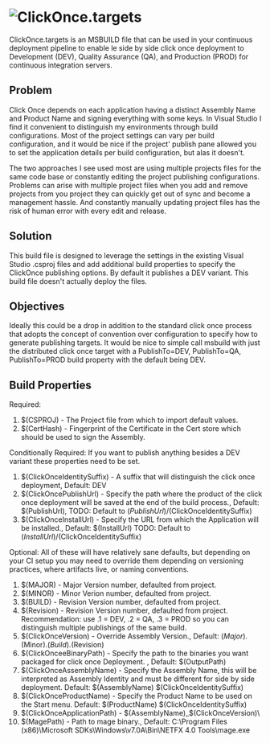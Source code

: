 <img style="float:left;" src="http://spry-group.com/images/Spry-Group-Logo-88px-web.png"> ClickOnce.targets
=======================

ClickOnce.targets is an MSBUILD file that can be used in your continuous deployment pipeline to enable le side by side click once deployment to Development (DEV), Quality Assurance (QA), and Production (PROD) for continuous integration servers.

Problem
---

Click Once depends on each application having a distinct Assembly Name and Product Name and signing everything with some keys. In Visual Studio I find it convenient to distinguish my environments through build configurations. Most of the project settings can vary per build configuration, and it would be nice if the project' publish pane allowed you to set the application details per build configuration, but alas it doesn't. 

The two approaches I see used most are using multiple projects files for the same code base or constantly editing the project publishing configurations. Problems can arise with multiple project files when you add and remove projects from you project they can quickly get out of sync and become a management hassle. And constantly manually updating project files has the risk of human error with every edit and release. 

Solution
--------
This build file is designed to leverage the settings in the existing Visual Studio .csproj files and add additional build properties to specify the ClickOnce publishing options. By default it publishes a DEV variant. This build file doesn't actually deploy the files. 

Objectives
----------

Ideally this could be a drop in addition to the standard click once process that adopts the concept of convention over configuration to specify how to generate publishing targets. It would be nice to simple call msbuild with just the distributed click once target with a PublishTo=DEV, PublishTo=QA, PublishTo=PROD build property with the default being DEV. 

Build Properties
----------------
Required:

 1. $(CSPROJ) - The Project file from which to import default values.
 1. $(CertHash) - Fingerprint of the Certificate in the Cert store which should be used to sign the Assembly.

Conditionally Required:
 If you want to publish anything besides a DEV variant these properties need to be set.

 1. $(ClickOnceIdentitySuffix) - A suffix that will distinguish the click once deployment, Default: DEV
 1. $(ClickOncePublishUrl) - Specify the path where the product of the click once deployment will be saved at the end of the build process.,  Default: $(PublishUrl), TODO: Default to $(PublishUrl)/$(ClickOnceIdentitySuffix)
 1. $(ClickOnceInstallUrl) - Specify the URL from which the Application will be installed., Default: $(InstallUrl)  TODO: Default to $(InstallUrl)/$(ClickOnceIdentitySuffix)

Optional:
 All of these will have relatively sane defaults, but depending on your CI setup you may need to override them depending on versioning practices, where artifacts live, or naming conventions.

 1. $(MAJOR) - Major Version number, defaulted from project.
 1. $(MINOR) - Minor Verion number, defaulted from project.
 1. $(BUILD) -  Revision Version number, defaulted from project.
 1. $(Revision) - Revision Version number, defaulted from project. Recommendation: use .1 = DEV, .2 = QA, .3 = PROD so you can distinguish multiple publishings of the same build.
 1. $(ClickOnceVersion) - Override Assembly Version., Default: $(Major).$(Minor).$(Build).$(Revision)
 1. $(ClickOnceeBinaryPath) - Specify the path to the binaries you want packaged for click once Deployment. , Default: $(OutputPath)
 1. $(ClickOnceAssemblyName) - Specify the Assembly Name, this will be interpreted as Assembly Identity and must be different for side by side deployment. Default: $(AssemblyName) $(ClickOnceIdentitySuffix)
 1. $(ClickOnceProductName) -  Specify the Product Name to be used on the Start menu. Default: $(ProductName) $(ClickOnceIdentitySuffix)
 1. $(ClickOnceApplicationPath) - $(AssemblyName)_$(ClickOnceVersion)\
 1. $(MagePath) - Path to mage binary., Default: C:\Program Files (x86)\Microsoft SDKs\Windows\v7.0A\Bin\NETFX 4.0 Tools\mage.exe
